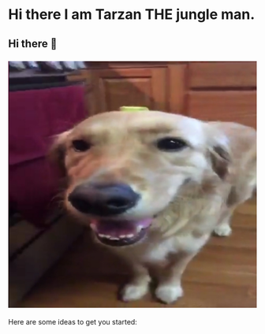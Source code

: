# Hi there I am Tarzan THE jungle man.
## Hi there 👋
### ![alt text](ButterDog.jpg)

Here are some ideas to get you started:


